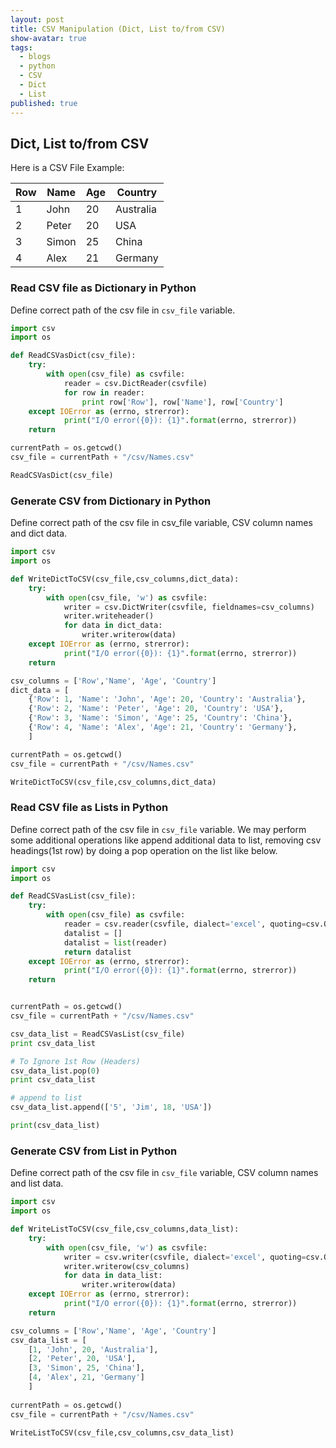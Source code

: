 ```yaml
---
layout: post
title: CSV Manipulation (Dict, List to/from CSV)
show-avatar: true
tags:
  - blogs
  - python
  - CSV
  - Dict
  - List
published: true
---
```



## Dict, List to/from CSV

Here is a CSV File Example:

|Row|Name|Age|Country|
| ---|--- | ---|-------- |
|1|John|20|Australia|
|2|Peter|20|USA|
|3|Simon|25|China|
|4|Alex|21|Germany|


### Read CSV file as Dictionary in Python
Define correct path of the csv file in `csv_file` variable.

``` python
import csv
import os

def ReadCSVasDict(csv_file):
    try:
        with open(csv_file) as csvfile:
            reader = csv.DictReader(csvfile)
            for row in reader:
                print row['Row'], row['Name'], row['Country']
    except IOError as (errno, strerror):
            print("I/O error({0}): {1}".format(errno, strerror))    
    return

currentPath = os.getcwd()
csv_file = currentPath + "/csv/Names.csv"

ReadCSVasDict(csv_file)
```


### Generate CSV from Dictionary in Python
Define correct path of the csv file in csv_file variable, CSV column names and dict data.

``` python
import csv
import os

def WriteDictToCSV(csv_file,csv_columns,dict_data):
    try:
        with open(csv_file, 'w') as csvfile:
            writer = csv.DictWriter(csvfile, fieldnames=csv_columns)
            writer.writeheader()
            for data in dict_data:
                writer.writerow(data)
    except IOError as (errno, strerror):
            print("I/O error({0}): {1}".format(errno, strerror))    
    return            

csv_columns = ['Row','Name', 'Age', 'Country']
dict_data = [
    {'Row': 1, 'Name': 'John', 'Age': 20, 'Country': 'Australia'},
    {'Row': 2, 'Name': 'Peter', 'Age': 20, 'Country': 'USA'},
    {'Row': 3, 'Name': 'Simon', 'Age': 25, 'Country': 'China'},
    {'Row': 4, 'Name': 'Alex', 'Age': 21, 'Country': 'Germany'},
    ]

currentPath = os.getcwd()
csv_file = currentPath + "/csv/Names.csv"

WriteDictToCSV(csv_file,csv_columns,dict_data)
```


### Read CSV file as Lists in Python
Define correct path of the csv file in `csv_file` variable. We may perform some additional operations like append additional data to list, removing csv headings(1st row) by doing a pop operation on the list like below.

``` python
import csv
import os

def ReadCSVasList(csv_file):
    try:
        with open(csv_file) as csvfile:
            reader = csv.reader(csvfile, dialect='excel', quoting=csv.QUOTE_NONNUMERIC)
            datalist = []
            datalist = list(reader)
            return datalist
    except IOError as (errno, strerror):
            print("I/O error({0}): {1}".format(errno, strerror))    
    return        


currentPath = os.getcwd()
csv_file = currentPath + "/csv/Names.csv"

csv_data_list = ReadCSVasList(csv_file)
print csv_data_list

# To Ignore 1st Row (Headers)          
csv_data_list.pop(0)
print csv_data_list

# append to list
csv_data_list.append(['5', 'Jim', 18, 'USA'])

print(csv_data_list)
```


### Generate CSV from List in Python

Define correct path of the csv file in `csv_file` variable, CSV column names and list data.
``` python
import csv
import os

def WriteListToCSV(csv_file,csv_columns,data_list):
    try:
        with open(csv_file, 'w') as csvfile:
            writer = csv.writer(csvfile, dialect='excel', quoting=csv.QUOTE_NONNUMERIC)
            writer.writerow(csv_columns)
            for data in data_list:
                writer.writerow(data)
    except IOError as (errno, strerror):
            print("I/O error({0}): {1}".format(errno, strerror))    
    return              

csv_columns = ['Row','Name', 'Age', 'Country']
csv_data_list = [
    [1, 'John', 20, 'Australia'],
    [2, 'Peter', 20, 'USA'],
    [3, 'Simon', 25, 'China'],
    [4, 'Alex', 21, 'Germany']
    ]
    
currentPath = os.getcwd()
csv_file = currentPath + "/csv/Names.csv"

WriteListToCSV(csv_file,csv_columns,csv_data_list)
```


